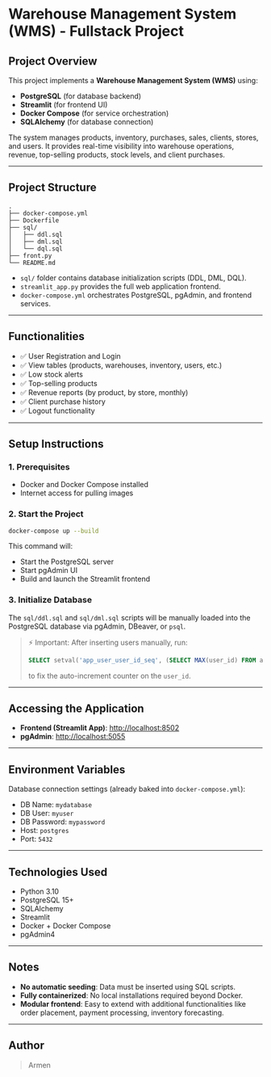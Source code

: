 
# Warehouse Management System (WMS) - Fullstack Project

## Project Overview

This project implements a **Warehouse Management System (WMS)** using:
- **PostgreSQL** (for database backend)
- **Streamlit** (for frontend UI)
- **Docker Compose** (for service orchestration)
- **SQLAlchemy** (for database connection)

The system manages products, inventory, purchases, sales, clients, stores, and users. It provides real-time visibility into warehouse operations, revenue, top-selling products, stock levels, and client purchases.

---

## Project Structure

```
.
├── docker-compose.yml
├── Dockerfile
├── sql/
│   ├── ddl.sql
│   ├── dml.sql
│   └── dql.sql
├── front.py
└── README.md
```

- `sql/` folder contains database initialization scripts (DDL, DML, DQL).
- `streamlit_app.py` provides the full web application frontend.
- `docker-compose.yml` orchestrates PostgreSQL, pgAdmin, and frontend services.

---

## Functionalities

- ✅ User Registration and Login
- ✅ View tables (products, warehouses, inventory, users, etc.)
- ✅ Low stock alerts
- ✅ Top-selling products
- ✅ Revenue reports (by product, by store, monthly)
- ✅ Client purchase history
- ✅ Logout functionality

---

## Setup Instructions

### 1. Prerequisites
- Docker and Docker Compose installed
- Internet access for pulling images

### 2. Start the Project
```bash
docker-compose up --build
```

This command will:
- Start the PostgreSQL server
- Start pgAdmin UI
- Build and launch the Streamlit frontend

### 3. Initialize Database
The `sql/ddl.sql` and `sql/dml.sql` scripts will be manually loaded into the PostgreSQL database via pgAdmin, DBeaver, or `psql`.

> ⚡ Important: After inserting users manually, run:
> ```sql
> SELECT setval('app_user_user_id_seq', (SELECT MAX(user_id) FROM app_user));
> ```
> to fix the auto-increment counter on the `user_id`.

---

## Accessing the Application

- **Frontend (Streamlit App)**: [http://localhost:8502](http://localhost:8502)
- **pgAdmin**: [http://localhost:5055](http://localhost:5055)

---

## Environment Variables

Database connection settings (already baked into `docker-compose.yml`):
- DB Name: `mydatabase`
- DB User: `myuser`
- DB Password: `mypassword`
- Host: `postgres`
- Port: `5432`

---

## Technologies Used

- Python 3.10
- PostgreSQL 15+
- SQLAlchemy
- Streamlit
- Docker + Docker Compose
- pgAdmin4

---

## Notes

- **No automatic seeding**: Data must be inserted using SQL scripts.
- **Fully containerized**: No local installations required beyond Docker.
- **Modular frontend**: Easy to extend with additional functionalities like order placement, payment processing, inventory forecasting.

---

## Author

> Armen

